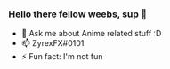 ### Hello there fellow weebs, sup 👋

- 💬 Ask me about Anime related stuff :D
- 📫 ZyrexFX#0101
- ⚡ Fun fact: I'm not fun


